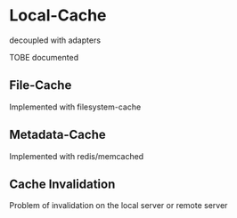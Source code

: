 # Local-Cache

decoupled with adapters

TOBE documented

## File-Cache

Implemented with filesystem-cache 

## Metadata-Cache

Implemented with redis/memcached

## Cache Invalidation

Problem of invalidation on the local server or remote server
